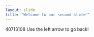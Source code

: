 ```yaml
---
layout: slide
title: "Welcome to our second slide!"
---
```

40713108
Use the left arrow to go back!
